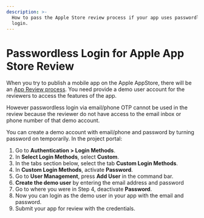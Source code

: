 ```yaml
---
description: >-
  How to pass the Apple Store review process if your app uses passwordless
  login.
---
```


# Passwordless Login for Apple App Store Review

When you try to publish a mobile app on the Apple AppStore, there will be an [App Review process](https://developer.apple.com/app-store/review/). You need provide a demo user account for the reviewers to access the features of the app.

However passwordless login via email/phone OTP cannot be used in the review because the reviewer do not have access to the email inbox or phone number of that demo account.

You can create a demo account with email/phone and password by turning password on temporarily. In the project portal:

1. Go to **Authentication > Login Methods**.
2. In **Select Login Methods**, select **Custom**.
3. In the tabs section below, select the tab **Custom Login Methods**.
4. In **Custom Login Methods**, activate **Password**.
5. Go to **User Management**, press **Add User** in the command bar.
6. **Create the demo user** by entering the email address and password
7. Go to where you were in Step 4, deactivate **Password**.
8. Now you can login as the demo user in your app with the email and password.
9. Submit your app for review with the credentials.
